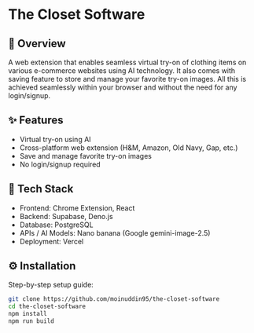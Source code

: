 # The Closet Software

## 🚀 Overview
A web extension that enables seamless virtual try-on of clothing items on various e-commerce websites using AI technology. It also comes with saving feature to store and manage your favorite try-on images. All this is achieved seamlessly within your browser and without the need for any login/signup.

## ✨ Features
- Virtual try-on using AI
- Cross-platform web extension (H&M, Amazon, Old Navy, Gap, etc.)
- Save and manage favorite try-on images
- No login/signup required

## 🧠 Tech Stack
- Frontend: Chrome Extension, React
- Backend: Supabase, Deno.js
- Database: PostgreSQL
- APIs / AI Models: Nano banana (Google gemini-image-2.5)
- Deployment: Vercel

## ⚙️ Installation
Step-by-step setup guide:
```bash
git clone https://github.com/moinuddin95/the-closet-software
cd the-closet-software
npm install
npm run build
```

